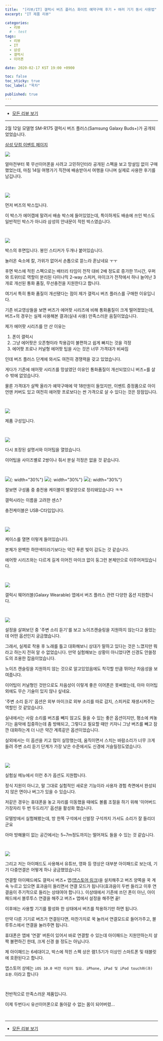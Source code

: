 ```yaml
---
title:  "[리뷰/IT] 갤럭시 버즈 플러스 화이트 예약구매 후기 + 여러 기기 동시 사용법"
excerpt: "IT 제품 리뷰"

categories:
  - 리뷰
  # - test
tags:
  - 리뷰
  - IT
  - 삼성
  - 갤럭시
  - 이어폰

date: 2020-02-17 KST 19:00 +0900

toc: false
toc_sticky: true
toc_label: "목차"

published: true
---
```


- - -

 - [모든 리뷰 보기](/reviews)

- - -

2월 12일 모델명 SM-R175 갤럭시 버즈 플러스(Samsung Galaxy Buds+)가 공개되었었습니다.

[삼성 닷컴 이벤트 페이지](https://www.samsung.com/sec/eventList/galaxy_buds_plus/)

![](/assets/images/posts/review/galaxy_buds+/purchase.png)

얼마전부터 쭉 무선이어폰을 사려고 고민하던터라 공개된 스펙을 보고 망설임 없이 구매했었는데, 마침 14일 여행가기 직전에 배송받아서 여행을 다니며 실제로 사용한 후기를 남깁니다.

<br>

![](/assets/images/posts/review/galaxy_buds+/box_front.jpg)

먼저 버즈의 박스입니다.

이 박스가 에어캡에 말려서 배송 박스에 들어있었는데, 특이하게도 배송에 쓰인 박스도 일반적인 박스가 아니라 삼성의 안내문이 적힌 박스였습니다.

<br>

![](/assets/images/posts/review/galaxy_buds+/box_back.jpg)

박스의 후면입니다. 봉인 스티커가 두개나 붙어있습니다. 

놀러온 숙소에 칼, 가위가 없어서 손톱으로 뜯느라 혼났네요 ㅜㅜ

후면 박스에 적힌 스펙으로는 배터리 타임이 전작 대비 2배 정도로 증가한 11시간, 우퍼와 트위터로 역할이 분리된 다이나믹 2-way 스피커, 마이크가 전작에서 하나 늘어난 3개로 개선된 통화 품질, 무선충전을 지원한다고 합니다.

여기서 특히 통화 품질이 개선됐다는 점이 제가 갤럭시 버즈 플러스를 구매한 이유입니다.

기존 비교영상들을 보면 버즈가 에어팟 시리즈에 비해 통화품질이 크게 떨어졌었는데, 버즈+의 경우는 실제 사용해본 결과(실내 사용) 만족스러운 음질이었습니다.

제가 에어팟 시리즈를 안 산 이유는
1. 폰이 갤럭시
2. 그냥 에어팟은 오픈형이라 착용감이 불편하고 쉽게 빠지는 것을 걱정
3. 에어팟 프로나 커널형 에어팟 팁을 사는 것은 너무 가격대가 비싸짐

인데 버즈 플러스 단계에 와서도 여전히 경쟁력을 갖고 있었습니다.

게다가 기존에 에어팟 시리즈를 망설였던 이유인 통화품질이 개선되었으니 버즈+를 살 수 밖에 없었습니다.

물론 가격대가 살짝 올라가 예약구매에 약 18만원이 들었지만, 이벤트 증정품으로 아이언맨 커버도 있고 여전히 에어팟 프로보다는 싼 가격으로 살 수 있다는 것은 장점입니다.

<br>

![](/assets/images/posts/review/galaxy_buds+/unboxing1.jpg)

제품 구성입니다.

<br>

![](/assets/images/posts/review/galaxy_buds+/unboxing2.jpg)

다시 포장된 설명서와 이어팁을 열었습니다.

이어팁을 사이즈별로 2쌍이나 줘서 분실 걱정은 없을 것 같습니다.

<br>

![](/assets/images/posts/review/galaxy_buds+/unboxing3.jpg){: width="30%"}
![](/assets/images/posts/review/galaxy_buds+/unboxing4.jpg){: width="30%"}
![](/assets/images/posts/review/galaxy_buds+/unboxing6.jpg){: width="30%"}

잘보면 구성품 중 충전용 케이블이 별모양으로 정리돼있습니다 ㅋㅋ

갤럭시라는 이름을 고려한 센스?

충전케이블은 USB-C타입입니다.

<br>

![](/assets/images/posts/review/galaxy_buds+/unboxing5.jpg)

케이스를 열면 이렇게 들어있습니다.

본체가 완벽한 하얀색이라기보다는 약간 푸른 빛이 감도는 것 같습니다.

에어팟 시리즈와는 다르게 길게 이어진 마이크 없이 둥그런 본체만으로 이루어져있습니다.

<br>

![](/assets/images/posts/review/galaxy_buds+/app1.jpg)

갤럭시 웨어러블(Galaxy Wearable) 앱에서 버즈 플러스 관련 다양한 옵션 지원합니다.

<br>

![](/assets/images/posts/review/galaxy_buds+/app2.jpg)

설정을 살펴보던 중 '주변 소리 듣기'를 보고 노이즈캔슬링을 지원하지 않는다고 들었는데 어떤 옵션인지 궁금했습니다.

그래서, 실제로 착용 후 노래를 틀고 대화해보니 상대가 말하고 있다는 것은 느꼈지만 뭐라고 하는지 전혀 알 수 없었습니다. 만약 실험해보는 상황이 아니었다면 신경도 안쓸정도의 조용한 잡음이었습니다.

노이즈 캔슬링을 지원하지 않는 것으로 알고있었음에도 착각할 만큼 뛰어난 차음성을 보여줍니다.

이어팁이 커널형인 것만으로도 차음성이 이렇게 좋은 이어폰은 못써봤는데, 아마 이어팁 외에도 무슨 기술이 있지 않나 싶네요.

'주변 소리 듣기' 옵션은 외부 마이크로 외부 소리를 따로 감지, 스피커로 재생시켜주는 역할인 것 같았습니다.

실내에서는 사람 소리를 버즈를 빼지 않고도 들을 수 있는 좋은 옵션이지만, 평소에 켜놓기는 음악에 집중하는데 좀 방해되고, 그렇다고 필요할 때만 키자니 그냥 버즈를 빼고 잠깐 대화하는게 더 나은 약간 계륵같은 옵션이었습니다.

실외에서는 이 옵션을 키고 많이 실망했는데, 움직이면서 스치는 바람소리가 너무 크게들려 주변 소리 듣기 단계가 가장 낮은 수준에서도 신경에 거슬릴정도였습니다.

<br>

![](/assets/images/posts/review/galaxy_buds+/app3.jpg)

실험실 메뉴에서 이런 추가 옵션도 지원합니다.

정식 지원이 아니고, 말 그대로 실험적인 새로운 기능이라 사용자 경험 측면에서 완성되지 않은 면이나 버그가 있을 수 있습니다.

저같은 경우는 휴대폰을 놓고 자리를 이동했을 때에도 볼륨 조절을 하기 위해 '이어버드 가장자리 두 번 두드리기' 옵션을 활성화 했습니다.

모텔방에서 실험해봤는데, 방 한쪽 구석에서 신발장 구석까지 가서도 소리가 잘 들리더군요

아마 방해물이 없는 공간에서는 5~7m정도까지는 떨어져도 들을 수 있는 것 같습니다.

<br>

![](/assets/images/posts/review/galaxy_buds+/app4.jpg)

그리고 저는 아이패드도 사용해서 유튜브, 영화 등 영상은 대부분 아이패드로 보는데, 기기 다중연결은 어떻게 하나 궁금했었습니다.

연결할 아이패드에도 갤럭시 버즈+ 앱([앱스토어 링크](https://apps.apple.com/kr/app/samsung-galaxy-buds/id1491433898))을 설치해주고 버즈 양쪽을 꾹 계속 누르고 있으면 효과음이 들리면서 연결 모드가 됩니다(효과음이 두번 들리고 이후 연결음이 주기적으로 들리는 상태여야 합니다.). 이상태에서 기존에 쓰던 폰이 아닌, 아이패드에서 블루투스 연결을 해주고 버즈+ 앱에서 설정을 해주면 끝!

이후에는 사용할 기기를 활성화 한 상태에서 버즈를 착용하기만 하면 됩니다.

만약 다른 기기로 버즈가 연결된다면, 마찬가지로 꾹 눌러서 연결모드로 들어가주고, 블루투스에서 연결을 눌러주면 됩니다.

휴대폰은 앱에 '연결' 버튼이 있어서 바로 연결할 수 있는데 아이패드는 지원안하는지 살짝 불편하긴 한데, 크게 신경 쓸 정도는 아닙니다.

제 아이패드는 6세대이고, 박스에 적힌 스펙 상은 램1.5기가 이상인 스마트폰 및 태블릿에 호환된다고 합니다.

앱스토어 상에는 `iOS 10.0 버전 이상이 필요. iPhone, iPad 및 iPod touch와(과) 호환.`이라고 합니다

<br>

전반적으로 만족스러운 제품입니다.

이제 두번다시 유선이어폰으로 돌아갈 수 없는 몸이 되어버렸...

<br>

- - -

 - [모든 리뷰 보기](/reviews)

- - -